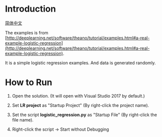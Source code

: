 # Introduction

[简体中文](/zh-hans/examples/theano/README.md)

The examples is from [http://deeplearning.net/software/theano/tutorial/examples.html#a-real-example-logistic-regression](http://deeplearning.net/software/theano/tutorial/examples.html#a-real-example-logistic-regression). 

It is a simple logistic regression examples. And data is generated randomly.

# How to Run

1. Open the solution. (It will open with Visual Studio 2017 by default.)

2. Set **LR project** as "Startup Project" (By right-click the project name).

3. Set the script **logistic_regression.py** as "Startup File" (By right-click the file name).

4. Right-click the script -> Start without Debugging